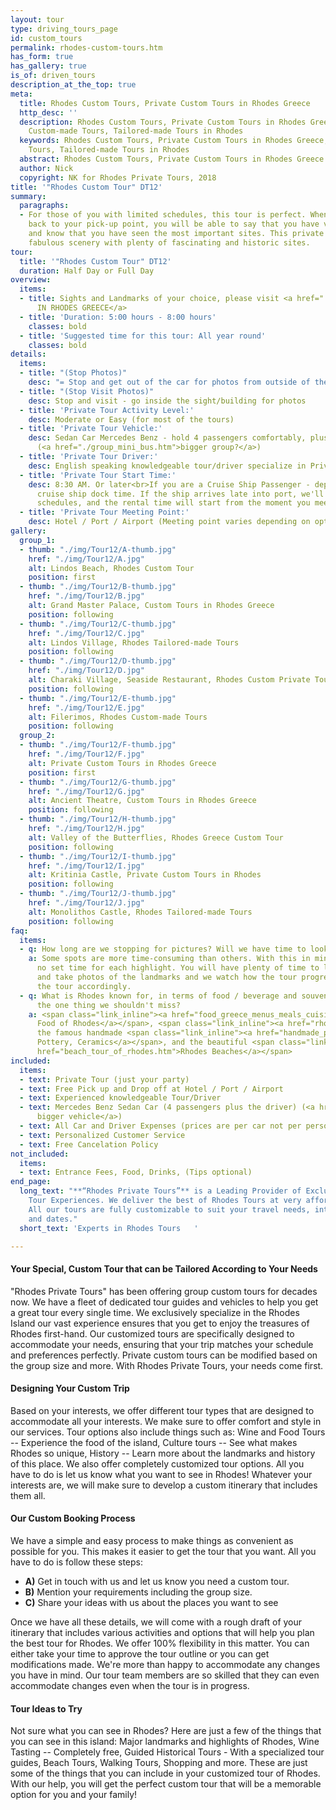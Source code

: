 ```yaml
---
layout: tour
type: driving_tours_page
id: custom_tours
permalink: rhodes-custom-tours.htm
has_form: true
has_gallery: true
is_of: driven_tours
description_at_the_top: true
meta:
  title: Rhodes Custom Tours, Private Custom Tours in Rhodes Greece
  http_desc: ''
  description: Rhodes Custom Tours, Private Custom Tours in Rhodes Greece, Rhodes
    Custom-made Tours, Tailored-made Tours in Rhodes
  keywords: Rhodes Custom Tours, Private Custom Tours in Rhodes Greece, Rhodes Custom-made
    Tours, Tailored-made Tours in Rhodes
  abstract: Rhodes Custom Tours, Private Custom Tours in Rhodes Greece
  author: Nick
  copyright: NK for Rhodes Private Tours, 2018
title: '"Rhodes Custom Tour" DT12'
summary:
  paragraphs:
  - For those of you with limited schedules, this tour is perfect. When you are brought
    back to your pick-up point, you will be able to say that you have visited Rhodes
    and know that you have seen the most important sites. This private tour combines
    fabulous scenery with plenty of fascinating and historic sites.
tour:
  title: '"Rhodes Custom Tour" DT12'
  duration: Half Day or Full Day
overview:
  items:
  - title: Sights and Landmarks of your choice, please visit <a href="./destinations_rhodes_greece.htm">DESTINATIONS
      IN RHODES GREECE</a>
  - title: 'Duration: 5:00 hours - 8:00 hours'
    classes: bold
  - title: 'Suggested time for this tour: All year round'
    classes: bold
details:
  items:
  - title: "(Stop Photos)"
    desc: "= Stop and get out of the car for photos from outside of the Sight/building"
  - title: "(Stop Visit Photos)"
    desc: Stop and visit - go inside the sight/building for photos
  - title: 'Private Tour Activity Level:'
    desc: Moderate or Easy (for most of the tours)
  - title: 'Private Tour Vehicle:'
    desc: Sedan Car Mercedes Benz - hold 4 passengers comfortably, plus the driver
      (<a href="./group_mini_bus.htm">bigger group?</a>)
  - title: 'Private Tour Driver:'
    desc: English speaking knowledgeable tour/driver specialize in Private Tours
  - title: 'Private Tour Start Time:'
    desc: 8:30 AM. Or later<br>If you are a Cruise Ship Passenger - depend on your
      cruise ship dock time. If the ship arrives late into port, we'll adjust our
      schedules, and the rental time will start from the moment you meet your tour/driver
  - title: 'Private Tour Meeting Point:'
    desc: Hotel / Port / Airport (Meeting point varies depending on option booked)
gallery:
  group_1:
  - thumb: "./img/Tour12/A-thumb.jpg"
    href: "./img/Tour12/A.jpg"
    alt: Lindos Beach, Rhodes Custom Tour
    position: first
  - thumb: "./img/Tour12/B-thumb.jpg"
    href: "./img/Tour12/B.jpg"
    alt: Grand Master Palace, Custom Tours in Rhodes Greece
    position: following
  - thumb: "./img/Tour12/C-thumb.jpg"
    href: "./img/Tour12/C.jpg"
    alt: Lindos Village, Rhodes Tailored-made Tours
    position: following
  - thumb: "./img/Tour12/D-thumb.jpg"
    href: "./img/Tour12/D.jpg"
    alt: Charaki Village, Seaside Restaurant, Rhodes Custom Private Tours
    position: following
  - thumb: "./img/Tour12/E-thumb.jpg"
    href: "./img/Tour12/E.jpg"
    alt: Filerimos, Rhodes Custom-made Tours
    position: following
  group_2:
  - thumb: "./img/Tour12/F-thumb.jpg"
    href: "./img/Tour12/F.jpg"
    alt: Private Custom Tours in Rhodes Greece
    position: first
  - thumb: "./img/Tour12/G-thumb.jpg"
    href: "./img/Tour12/G.jpg"
    alt: Ancient Theatre, Custom Tours in Rhodes Greece
    position: following
  - thumb: "./img/Tour12/H-thumb.jpg"
    href: "./img/Tour12/H.jpg"
    alt: Valley of the Butterflies, Rhodes Greece Custom Tour
    position: following
  - thumb: "./img/Tour12/I-thumb.jpg"
    href: "./img/Tour12/I.jpg"
    alt: Kritinia Castle, Private Custom Tours in Rhodes
    position: following
  - thumb: "./img/Tour12/J-thumb.jpg"
    href: "./img/Tour12/J.jpg"
    alt: Monolithos Castle, Rhodes Tailored-made Tours
    position: following
faq:
  items:
  - q: How long are we stopping for pictures? Will we have time to look around?
    a: Some spots are more time-consuming than others. With this in mind, there is
      no set time for each highlight. You will have plenty of time to look around
      and take photos of the landmarks and we watch how the tour progresses and adjust
      the tour accordingly.
  - q: What is Rhodes known for, in terms of food / beverage and souvenirs? What's
      the one thing we shouldn't miss?
    a: <span class="link_inline"><a href="food_greece_menus_meals_cuisine.htm">Traditional
      Food of Rhodes</a></span>, <span class="link_inline"><a href="rhodes_wine_tours_wineries_greece.htm">Wines</a></span>,
      the famous handmade <span class="link_inline"><a href="handmade_pottery_greece.htm">Rhodes
      Pottery, Ceramics</a></span>, and the beautiful <span class="link_inline"><a
      href="beach_tour_of_rhodes.htm">Rhodes Beaches</a></span>
included:
  items:
  - text: Private Tour (just your party)
  - text: Free Pick up and Drop off at Hotel / Port / Airport
  - text: Experienced knowledgeable Tour/Driver
  - text: Mercedes Benz Sedan Car (4 passengers plus the driver) (<a href="./group_mini_bus.htm">or
      bigger vehicle</a>)
  - text: All Car and Driver Expenses (prices are per car not per person)
  - text: Personalized Customer Service
  - text: Free Cancelation Policy
not_included:
  items:
  - text: Entrance Fees, Food, Drinks, (Tips optional)
end_page:
  long_text: "**“Rhodes Private Tours”** is a Leading Provider of Exclusive and Personalized
    Tour Experiences. We deliver the best of Rhodes Tours at very affordable rates.
    All our tours are fully customizable to suit your travel needs, interests, schedules,
    and dates."
  short_text: 'Experts in Rhodes Tours   '

---
```

#### Your Special, Custom Tour that can be Tailored According to Your Needs

"Rhodes Private Tours" has been offering group custom tours for decades now. We have a fleet of dedicated tour guides and vehicles to help you get a great tour every single time.   We exclusively specialize in the Rhodes Island our vast experience ensures that you get to enjoy the treasures of Rhodes first-hand. Our customized tours are specifically designed to accommodate your needs, ensuring that your trip matches your schedule and preferences perfectly. Private custom tours can be modified based on the group size and more. With Rhodes Private Tours, your needs come first.

#### Designing Your Custom Trip

Based on your interests, we offer different tour types that are designed to accommodate all your interests. We make sure to offer comfort and style in our services. Tour options also include things such as: Wine and Food Tours -- Experience the food of the island, Culture tours -- See what makes Rhodes so unique, History -- Learn more about the landmarks and history of this place. We also offer completely customized tour options. All you have to do is let us know what you want to see in Rhodes!  Whatever your interests are, we will make sure to develop a custom itinerary that includes them all.

#### Our Custom Booking Process

We have a simple and easy process to make things as convenient as possible for you. This makes it easier to get the tour that you want. All you have to do is follow these steps:

<div class="centered">
<ul class="centered-content">
<li><strong>A)</strong> Get in touch with us and let us know you need a custom tour.</li>
<li><strong>B)</strong> Mention your requirements including the group size.</li>
<li><strong>C)</strong> Share your ideas with us about the places you want to see</li>
</ul>
</div>

Once we have all these details, we will come with a rough draft of your itinerary that includes various activities and options that will help you plan the best tour for Rhodes.   We offer 100% flexibility in this matter. You can either take your time to approve the tour outline or you can get modifications made. We're more than happy to accommodate any changes you have in mind. Our tour team members are so skilled that they can even accommodate changes even when the tour is in progress.

#### Tour Ideas to Try

Not sure what you can see in Rhodes? Here are just a few of the things that you can see in this island: Major landmarks and highlights of Rhodes, Wine Tasting -- Completely free,   Guided Historical Tours - With a specialized tour guides, Beach Tours, Walking Tours, Shopping and more.   These are just some of the things that you can include in your customized tour of Rhodes. With our help, you will get the perfect custom tour that will be a memorable option for you and your family!